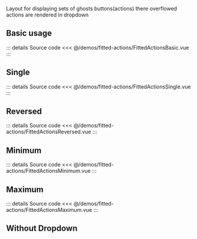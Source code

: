 Layout for displaying sets of ghosts buttons(actions) there overflowed actions are rendered in dropdown

## Basic usage

<FittedActionsBasic />

::: details Source code
<<< @/demos/fitted-actions/FittedActionsBasic.vue
:::

## Single

<FittedActionsSingle />

::: details Source code
<<< @/demos/fitted-actions/FittedActionsSingle.vue
:::

## Reversed

<FittedActionsReversed />

::: details Source code
<<< @/demos/fitted-actions/FittedActionsReversed.vue
:::

## Minimum

<FittedActionsMinimum />

::: details Source code
<<< @/demos/fitted-actions/FittedActionsMinimum.vue
:::

## Maximum

<FittedActionsMaximum />

::: details Source code
<<< @/demos/fitted-actions/FittedActionsMaximum.vue
:::

## Without Dropdown

<FittedActionsWithoutDropdown />
